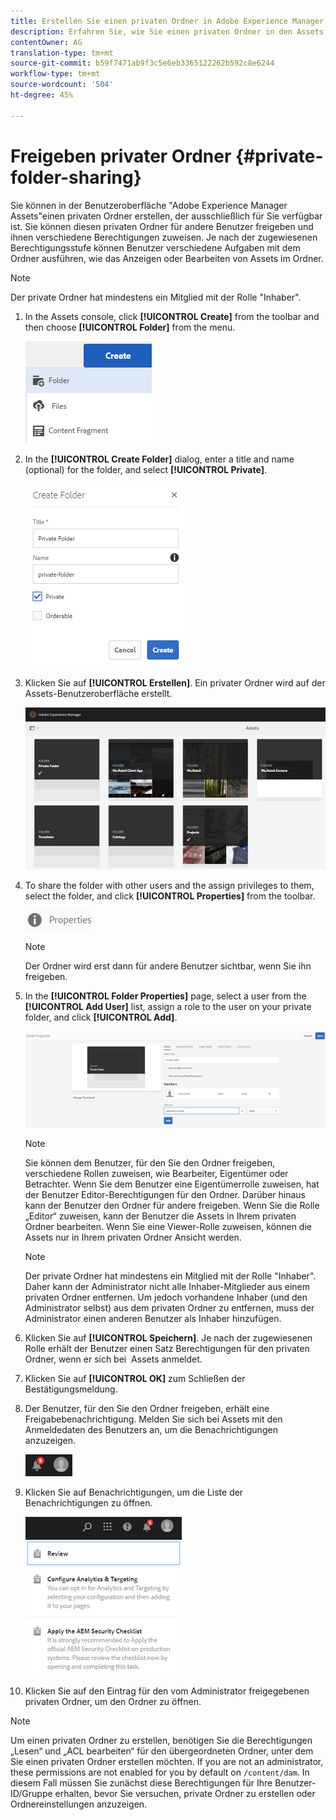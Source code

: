 ```yaml
---
title: Erstellen Sie einen privaten Ordner in Adobe Experience Manager und geben Sie ihn frei.
description: Erfahren Sie, wie Sie einen privaten Ordner in den Assets des Adobe Experience Managers erstellen und ihn für andere Benutzer freigeben und ihnen verschiedene Berechtigungen zuweisen.
contentOwner: AG
translation-type: tm+mt
source-git-commit: b59f7471ab9f3c5e6eb3365122262b592c8e6244
workflow-type: tm+mt
source-wordcount: '504'
ht-degree: 45%

---
```



# Freigeben privater Ordner {#private-folder-sharing}

Sie können in der Benutzeroberfläche &quot;Adobe Experience Manager Assets&quot;einen privaten Ordner erstellen, der ausschließlich für Sie verfügbar ist. Sie können diesen privaten Ordner für andere Benutzer freigeben und ihnen verschiedene Berechtigungen zuweisen. Je nach der zugewiesenen Berechtigungsstufe können Benutzer verschiedene Aufgaben mit dem Ordner ausführen, wie das Anzeigen oder Bearbeiten von Assets im Ordner.

>[!NOTE]
>
>Der private Ordner hat mindestens ein Mitglied mit der Rolle &quot;Inhaber&quot;.

1. In the Assets console, click **[!UICONTROL Create]** from the toolbar and then choose **[!UICONTROL Folder]** from the menu.

   ![Asset-Ordner erstellen](assets/Create-folder.png)

1. In the **[!UICONTROL Create Folder]** dialog, enter a title and name (optional) for the folder, and select **[!UICONTROL Private]**.

   ![Aktivieren Sie das Kontrollkästchen &quot;Privat&quot;, um den Ordner privat zu machen](assets/private-folder.png)

1. Klicken Sie auf **[!UICONTROL Erstellen]**. Ein privater Ordner wird auf der Assets-Benutzeroberfläche erstellt.

   ![chlimage_1-413](assets/chlimage_1-413.png)

1. To share the folder with other users and the assign privileges to them, select the folder, and click **[!UICONTROL Properties]** from the toolbar.

   ![chlimage_1-414](assets/chlimage_1-414.png)

   >[!NOTE]
   >
   >Der Ordner wird erst dann für andere Benutzer sichtbar, wenn Sie ihn freigeben.

1. In the **[!UICONTROL Folder Properties]** page, select a user from the **[!UICONTROL Add User]** list, assign a role to the user on your private folder, and click **[!UICONTROL Add]**.

   ![chlimage_1-415](assets/chlimage_1-415.png)

   >[!NOTE]
   >
   >Sie können dem Benutzer, für den Sie den Ordner freigeben, verschiedene Rollen zuweisen, wie Bearbeiter, Eigentümer oder Betrachter. Wenn Sie dem Benutzer eine Eigentümerrolle zuweisen, hat der Benutzer Editor-Berechtigungen für den Ordner. Darüber hinaus kann der Benutzer den Ordner für andere freigeben. Wenn Sie die Rolle „Editor“ zuweisen, kann der Benutzer die Assets in Ihrem privaten Ordner bearbeiten. Wenn Sie eine Viewer-Rolle zuweisen, können die Assets nur in Ihrem privaten Ordner Ansicht werden.

   >[!NOTE]
   >
   >Der private Ordner hat mindestens ein Mitglied mit der Rolle &quot;Inhaber&quot;. Daher kann der Administrator nicht alle Inhaber-Mitglieder aus einem privaten Ordner entfernen. Um jedoch vorhandene Inhaber (und den Administrator selbst) aus dem privaten Ordner zu entfernen, muss der Administrator einen anderen Benutzer als Inhaber hinzufügen.

1. Klicken Sie auf **[!UICONTROL Speichern]**. Je nach der zugewiesenen Rolle erhält der Benutzer einen Satz Berechtigungen für den privaten Ordner, wenn er sich bei  Assets anmeldet.
1. Klicken Sie auf **[!UICONTROL OK]** zum Schließen der Bestätigungsmeldung.
1. Der Benutzer, für den Sie den Ordner freigeben, erhält eine Freigabebenachrichtigung. Melden Sie sich bei Assets mit den Anmeldedaten des Benutzers an, um die Benachrichtigungen anzuzeigen.

   ![chlimage_1-416](assets/chlimage_1-416.png)

1. Klicken Sie auf Benachrichtigungen, um die Liste der Benachrichtigungen zu öffnen.

   ![Liste der Meldungen](assets/Assets-Notification.png)

1. Klicken Sie auf den Eintrag für den vom Administrator freigegebenen privaten Ordner, um den Ordner zu öffnen.

>[!NOTE]
>
>Um einen privaten Ordner zu erstellen, benötigen Sie die Berechtigungen „Lesen“ und „ACL bearbeiten“ für den übergeordneten Ordner, unter dem Sie einen privaten Ordner erstellen möchten. If you are not an administrator, these permissions are not enabled for you by default on `/content/dam`. In diesem Fall müssen Sie zunächst diese Berechtigungen für Ihre Benutzer-ID/Gruppe erhalten, bevor Sie versuchen, private Ordner zu erstellen oder Ordnereinstellungen anzuzeigen.

